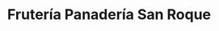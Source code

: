 ---
title: "Frutería Panadería San Roque"
url: /almendralejo/fruteria-panaderia-san-roque/
shop: frutería
---